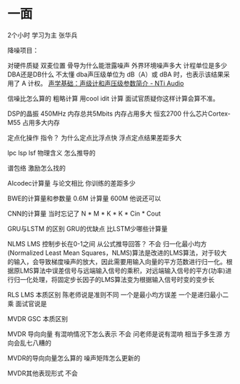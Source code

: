 
# 一面

2个小时 学习为主 张华兵

降噪项目：

对硬件质疑  双麦位置 骨导为什么能泄露噪声 外界环境噪声多大  计程单位是多少 DBA还是DB什么  不太懂 dba声压级单位为 dB（A）或 dBA 时，也表示该结果采用了 A 计权。
[声学基础：声级计和声压级参数简介 - NTi Audio](https://www.ntiaudio.cn/%e5%ae%a2%e6%88%b7%e6%94%af%e6%8c%81/%e6%8b%93%e5%b1%95/%e5%a3%b0%e5%ad%a6%e5%9f%ba%e7%a1%80%ef%bc%9a%e5%a3%b0%e7%ba%a7%e8%ae%a1%e5%92%8c%e5%a3%b0%e5%8e%8b%e7%ba%a7%e5%8f%82%e6%95%b0%e7%ae%80%e4%bb%8b/)


信噪比怎么算的  粗略计算 用cool idit 计算 面试官质疑你这样计算会算不准。

DSP的晶振  450MHz  内存总共5Mbits  内存占用多大 恒玄2700 什么芯片Cortex-M55 占用多大内存

定点化操作 指令？  为什么定点比浮点快  浮点定点结果差距多大 

lpc lsp lsf 物理含义 怎么推导的  

谱包络  激励怎么找的  

AIcodec计算量 与论文相比 你训练的差距多少 

BWE的计算量和参数量  0.6M 计算量 600M  他说还可以  

CNN的计算量  当时忘记了 N * M * K * K * Cin * Cout

GRU与LSTM 的区别 GRU的优缺点 比LSTM少哪些计算量 

NLMS LMS   控制步长在0-1之间   从公式推导回答？ 不会   归一化最小均方(Normalized Least Mean Squares，NLMS)算法是改进的LMS算法，对于较大的输入，会导致梯度噪声的放大，因此需要用输入向量的平方范数进行归一化。根据原LMS算法中误差信号与远端输入信号的乘积，对远端输入信号的平方(功率)进行归一化处理，将固定步长因子的LMS算法变为根据输入信号时变的变步长

RLS LMS 本质区别  陈老师说是准则不同  一个是最小均方误差 一个是递归最小二乘 
面试官说是

MVDR GSC 本质区别 

MVDR 导向向量 有混响情况下怎么表示  不会  问老师是说有混响 相当于多生源 方向会乱七八糟的

MVDR的导向向量怎么算的  噪声矩阵怎么更新的

MVDR其他表现形式  不会 



